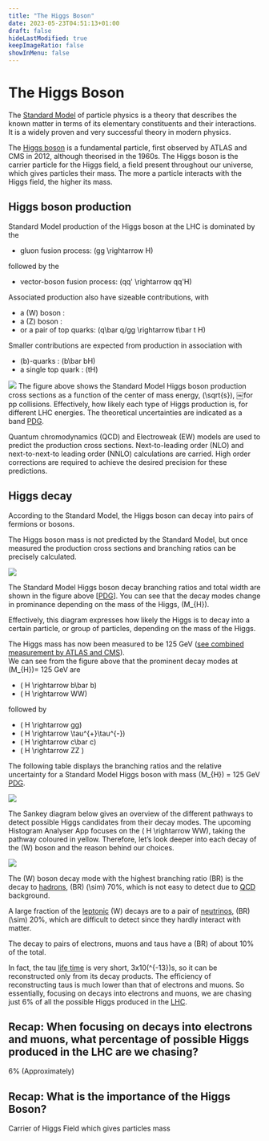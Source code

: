 ```yaml
---
title: "The Higgs Boson"
date: 2023-05-23T04:51:13+01:00
draft: false
hideLastModified: true
keepImageRatio: false
showInMenu: false
---
```


# The Higgs Boson

The [Standard Model](http://atlas.cern/discover/physics) of particle physics is a theory that describes the known matter in terms of its elementary constituents and their interactions. It is a widely proven and very successful theory in modern physics.  

The [Higgs boson](https://home.cern/topics/higgs-boson) is a fundamental particle, first observed by ATLAS and CMS in 2012, although theorised in the 1960s. The Higgs boson is the carrier particle for the Higgs field, a field present throughout our universe, which gives particles their mass. The more a particle interacts with the Higgs field, the higher its mass.

## Higgs boson production

Standard Model production of the Higgs boson at the LHC is dominated by the

* gluon fusion process: \(gg \rightarrow H\)

followed by the

* vector-boson fusion process: \(qq' \rightarrow qq'H\)

Associated production also have sizeable contributions, with

* a \(W\) boson :
* a \(Z\) boson :
* or a pair of top quarks: \(q\bar q/gg \rightarrow t\bar t H\)

Smaller contributions are expected from production in association with

* \(b\)-quarks : \(b\bar bH\)
* a single top quark : \(tH\)

![](images/7-14.xsec.jpg)
The figure above shows the Standard Model Higgs boson production cross sections as a function of the center of mass energy, \(\sqrt{s}\), ￼for pp collisions. Effectively, how likely each type of Higgs production is, for different LHC energies.  The theoretical uncertainties are indicated as a band [PDG](http://pdg.lbl.gov/2013/reviews/rpp2013-rev-higgs-boson.pdf).



Quantum chromodynamics (QCD) and Electroweak (EW) models are used to predict the production cross sections. Next-to-leading order (NLO) and next-to-next-to leading order (NNLO) calculations are carried. High order corrections are required to achieve the desired precision for these predictions.

## Higgs decay

According to the Standard Model, the Higgs boson can decay into pairs of fermions or bosons. 

The Higgs boson mass is not predicted by the Standard Model, but once measured the production cross sections and branching ratios can be precisely calculated.

![](images/Higgs_BR_LM.jpg)

The Standard Model Higgs boson decay branching ratios and total width are shown in the figure above [[PDG](http://pdg.lbl.gov/2013/reviews/rpp2013-rev-higgs-boson.pdf)]. You can see that the decay modes change in prominance depending on the mass of the Higgs, \(M_{H}\).  

Effectively, this diagram expresses how likely the Higgs is to decay into a certain particle, or group of particles, depending on the mass of the Higgs.

The Higgs mass has now been measured to be 125 GeV ([see combined measurement by ATLAS and CMS](http://journals.aps.org/prl/abstract/10.1103/PhysRevLett.114.191803)).  
We can see from the figure above that the prominent decay modes at \(M_{H}\)= 125 GeV are

* \( H \rightarrow b\bar b\)
* \( H \rightarrow WW\)

followed by

* \( H \rightarrow gg\)
* \( H \rightarrow \tau^{+}\tau^{-}\)
* \( H \rightarrow c\bar c\)
* \( H \rightarrow ZZ \)

The following table displays the branching ratios and the relative uncertainty for a Standard Model Higgs boson with mass \(M_{H}\) = 125 GeV [PDG](http://pdg.lbl.gov/2013/reviews/rpp2013-rev-higgs-boson.pdf).

![](images/BRtablePDG.jpg)

The Sankey diagram below gives an overview of the different pathways to detect possible Higgs candidates from their decay modes. The upcoming Histogram Analyser App focuses on the \( H \rightarrow WW\), taking the pathway coloured in yellow. Therefore, let’s look deeper into each decay of the \(W\) boson and the reason behind our choices.

![](images/2DC_Revised_Higgs_Decay_Sankey.png)

The \(W\) boson decay mode with the highest branching ratio \(BR\) is the decay to [hadrons](https://en.wikipedia.org/wiki/Hadron), \(BR\) \(\sim\) 70%, which is not easy to detect due to [QCD](https://en.wikipedia.org/wiki/Quantum_chromodynamics) background.

A large fraction of the [leptonic](https://en.wikipedia.org/wiki/Lepton) \(W\) decays are to a pair of [neutrinos](https://en.wikipedia.org/wiki/Neutrino), \(BR\) \(\sim\) 20%, which are difficult to detect since they hardly interact with matter.

The decay to pairs of electrons, muons and taus have a \(BR\) of about 10% of the total.

In fact, the tau [life time](https://en.wikipedia.org/wiki/Particle_decay) is very short, 3x10\(^{-13}\)s, so it can be reconstructed only from its decay products. The efficiency of reconstructing taus is much lower than that of electrons and muons. So essentially, focusing on decays into electrons and muons, we are chasing just 6% of all the possible Higgs produced in the [LHC](https://en.wikipedia.org/wiki/Large_Hadron_Collider).

## Recap: When focusing on decays into electrons and muons, what percentage of possible Higgs produced in the LHC are we chasing?

6% (Approximately)

## Recap: What is the importance of the Higgs Boson?

Carrier of Higgs Field which gives particles mass
